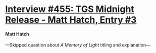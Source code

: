 # [Interview #455: TGS Midnight Release - Matt Hatch, Entry #3](https://www.theoryland.com/intvmain.php?i=455#3)

#### Matt Hatch

—Skipped question about
*A Memory of Light*
titling and explanation—


